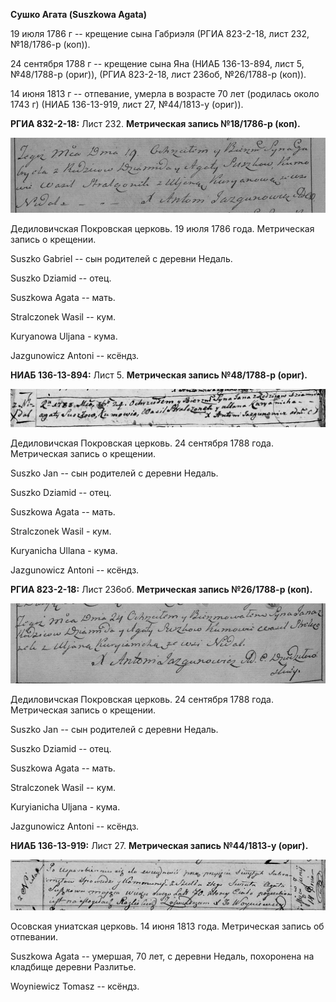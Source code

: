 **Сушко Агата (Suszkowa Agata)**

19 июля 1786 г -- крещение сына Габриэля (РГИА 823-2-18, лист 232,
№18/1786-р (коп)).

24 сентября 1788 г -- крещение сына Яна (НИАБ 136-13-894, лист 5,
№48/1788-р (ориг)), (РГИА 823-2-18, лист 236об, №26/1788-р (коп)).

14 июня 1813 г -- отпевание, умерла в возрасте 70 лет (родилась около
1743 г) (НИАБ 136-13-919, лист 27, №44/1813-у (ориг)).

**РГИА 832-2-18:** Лист 232. **Метрическая запись №18/1786-р (коп).**

![](./media/b2a464b957a3d9c60511f41323baa9d395faba94.png)

Дедиловичская Покровская церковь. 19 июля 1786 года. Метрическая запись
о крещении.

Suszko Gabriel -- сын родителей с деревни Недаль.

Suszko Dziamid -- отец.

Suszkowa Agata -- мать.

Stralczonek Wasil -- кум.

Kuryanowa Uljana - кума.

Jazgunowicz Antoni -- ксёндз.

**НИАБ 136-13-894:** Лист 5. **Метрическая запись №48/1788-р (ориг).**

![](./media/497f360683c449f26988b9897668d09996d5b368.png)

Дедиловичская Покровская церковь. 24 сентября 1788 года. Метрическая
запись о крещении.

Suszko Jan -- сын родителей с деревни Недаль.

Suszko Dziamid -- отец.

Suszkowa Agata -- мать.

Stralczonek Wasil - кум.

Kuryanicha Ullana - кума.

Jazgunowicz Antoni -- ксёндз.

**РГИА 823-2-18:** Лист 236об. **Метрическая запись №26/1788-р (коп).**

![](./media/86bfeb0395b8858ce1e98daadc5442e254400612.png)

Дедиловичская Покровская церковь. 24 сентября 1788 года. Метрическая
запись о крещении.

Suszko Jan -- сын родителей с деревни Недаль.

Suszko Dziamid -- отец.

Suszkowa Agata -- мать.

Stralczonek Wasil -- кум.

Kuryianicha Uljana - кума.

Jazgunowicz Antoni -- ксёндз.

**НИАБ 136-13-919:** Лист 27. **Метрическая запись №44/1813-у (ориг).**

![](./media/f950952f1b36cc6f9a4408d33078b425311d3e2f.png)

Осовская униатская церковь. 14 июня 1813 года. Метрическая запись об
отпевании.

Suszkowa Agata -- умершая, 70 лет, с деревни Недаль, похоронена на
кладбище деревни Разлитье.

Woyniewicz Tomasz -- ксёндз.
